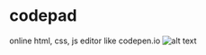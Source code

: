 # codepad
online html, css, js editor like codepen.io
![alt text](https://raw.githubusercontent.com/tps-py/codepad/master/screenshot.png)
